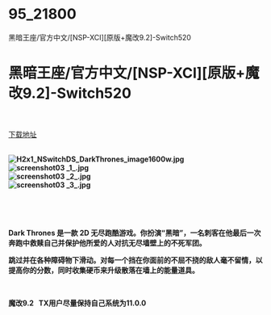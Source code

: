 # 95_21800
黑暗王座/官方中文/[NSP-XCI][原版+魔改9.2]-Switch520
# 黑暗王座/官方中文/[NSP-XCI][原版+魔改9.2]-Switch520
 <br/></br>
[下载地址](https://www.switch520.cc/article/21800 "下载地址")
<br/></br>

<p><strong><img title="H2x1_NSwitchDS_DarkThrones_image1600w.jpg" src="https://www.switch520.cc/muke_img/2021_08_29_da76f88fec305.jpg" alt="H2x1_NSwitchDS_DarkThrones_image1600w.jpg"></strong><br>
<strong><img title="screenshot03 _1_.jpg" src="https://www.switch520.cc/muke_img/2021_08_29_bbdfde9f89f7f.jpg" alt="screenshot03 _1_.jpg"></strong><br>
<strong><img title="screenshot03 _2_.jpg" src="https://www.switch520.cc/muke_img/2021_08_29_76257dd2d8366.jpg" alt="screenshot03 _2_.jpg"></strong><br>
<strong><img title="screenshot03 _3_.jpg" src="https://www.switch520.cc/muke_img/2021_08_29_1a1cbf8e068f7.jpg" alt="screenshot03 _3_.jpg">&nbsp;</strong></p>
<p>&nbsp;</p>
<p>&nbsp;</p>
<p><strong>Dark Thrones 是一款 2D 无尽跑酷游戏。你扮演“黑暗”，一名刺客在他最后一次奔跑中救赎自己并保护他所爱的人对抗无尽墙壁上的不死军团。</strong></p>
<p><strong>跳过并在各种障碍物下滑动。对每一个挡在你面前的不屈不挠的敌人毫不留情，以提高你的分数，同时收集硬币来升级散落在墙上的能量道具。</strong></p>
<p>&nbsp;</p>
<p><strong>魔改9.2 &nbsp;&nbsp;TX用户尽量保持自己系统为11.0.0</strong></p>
